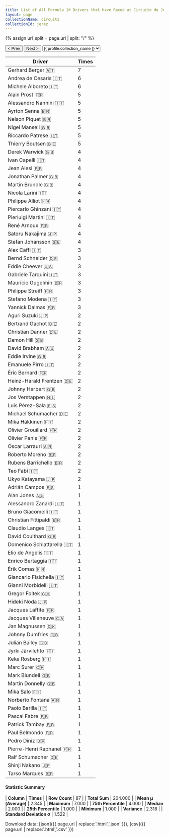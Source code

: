 ```yaml
---
title: List of All Formula 1® Drivers that Have Raced at Circuito de Jerez
layout: page
collectionName: circuits
collectionId: jerez
---
```


{% assign url_split = page.url | split: "/" %}
<div id="collection-navigation">
<button onclick="selector.options[selector.selectedIndex-1].value && (window.location = selector.options[selector.selectedIndex-1].value);">&lt; Prev</button>
<button onclick="selector.options[selector.selectedIndex+1].value && (window.location = selector.options[selector.selectedIndex+1].value);">Next &gt;</button>
<select id="selector" onchange="this.options[this.selectedIndex].value && (window.location = this.options[this.selectedIndex].value);">
  {% for collectionId in site.data[page.collectionName].refs %}
    {% if collectionId == page.collectionId %}
      {% assign selected = "selected" %}
    {% else %}
      {% assign selected = "" %}
    {% endif %}
    {% assign profile = site.data[page.collectionName][collectionId].profile %}
    <option value="/f1/{{ page.collectionName }}/{{ collectionId }}/{{ url_split[4] }}" {{ selected }}>{{ profile.collection_name }}</option>
  {% endfor %}
</select>
</div>

| Driver | Times |
|--|--|
| Gerhard Berger 🇦🇹 | 7 |
| Andrea de Cesaris 🇮🇹 | 6 |
| Michele Alboreto 🇮🇹 | 6 |
| Alain Prost 🇫🇷 | 5 |
| Alessandro Nannini 🇮🇹 | 5 |
| Ayrton Senna 🇧🇷 | 5 |
| Nelson Piquet 🇧🇷 | 5 |
| Nigel Mansell 🇬🇧 | 5 |
| Riccardo Patrese 🇮🇹 | 5 |
| Thierry Boutsen 🇧🇪 | 5 |
| Derek Warwick 🇬🇧 | 4 |
| Ivan Capelli 🇮🇹 | 4 |
| Jean Alesi 🇫🇷 | 4 |
| Jonathan Palmer 🇬🇧 | 4 |
| Martin Brundle 🇬🇧 | 4 |
| Nicola Larini 🇮🇹 | 4 |
| Philippe Alliot 🇫🇷 | 4 |
| Piercarlo Ghinzani 🇮🇹 | 4 |
| Pierluigi Martini 🇮🇹 | 4 |
| René Arnoux 🇫🇷 | 4 |
| Satoru Nakajima 🇯🇵 | 4 |
| Stefan Johansson 🇸🇪 | 4 |
| Alex Caffi 🇮🇹 | 3 |
| Bernd Schneider 🇩🇪 | 3 |
| Eddie Cheever 🇺🇸 | 3 |
| Gabriele Tarquini 🇮🇹 | 3 |
| Maurício Gugelmin 🇧🇷 | 3 |
| Philippe Streiff 🇫🇷 | 3 |
| Stefano Modena 🇮🇹 | 3 |
| Yannick Dalmas 🇫🇷 | 3 |
| Aguri Suzuki 🇯🇵 | 2 |
| Bertrand Gachot 🇧🇪 | 2 |
| Christian Danner 🇩🇪 | 2 |
| Damon Hill 🇬🇧 | 2 |
| David Brabham 🇦🇺 | 2 |
| Eddie Irvine 🇬🇧 | 2 |
| Emanuele Pirro 🇮🇹 | 2 |
| Éric Bernard 🇫🇷 | 2 |
| Heinz-Harald Frentzen 🇩🇪 | 2 |
| Johnny Herbert 🇬🇧 | 2 |
| Jos Verstappen 🇳🇱 | 2 |
| Luis Pérez-Sala 🇪🇸 | 2 |
| Michael Schumacher 🇩🇪 | 2 |
| Mika Häkkinen 🇫🇮 | 2 |
| Olivier Grouillard 🇫🇷 | 2 |
| Olivier Panis 🇫🇷 | 2 |
| Oscar Larrauri 🇦🇷 | 2 |
| Roberto Moreno 🇧🇷 | 2 |
| Rubens Barrichello 🇧🇷 | 2 |
| Teo Fabi 🇮🇹 | 2 |
| Ukyo Katayama 🇯🇵 | 2 |
| Adrián Campos 🇪🇸 | 1 |
| Alan Jones 🇦🇺 | 1 |
| Alessandro Zanardi 🇮🇹 | 1 |
| Bruno Giacomelli 🇮🇹 | 1 |
| Christian Fittipaldi 🇧🇷 | 1 |
| Claudio Langes 🇮🇹 | 1 |
| David Coulthard 🇬🇧 | 1 |
| Domenico Schiattarella 🇮🇹 | 1 |
| Elio de Angelis 🇮🇹 | 1 |
| Enrico Bertaggia 🇮🇹 | 1 |
| Érik Comas 🇫🇷 | 1 |
| Giancarlo Fisichella 🇮🇹 | 1 |
| Gianni Morbidelli 🇮🇹 | 1 |
| Gregor Foitek 🇨🇭 | 1 |
| Hideki Noda 🇯🇵 | 1 |
| Jacques Laffite 🇫🇷 | 1 |
| Jacques Villeneuve 🇨🇦 | 1 |
| Jan Magnussen 🇩🇰 | 1 |
| Johnny Dumfries 🇬🇧 | 1 |
| Julian Bailey 🇬🇧 | 1 |
| Jyrki Järvilehto 🇫🇮 | 1 |
| Keke Rosberg 🇫🇮 | 1 |
| Marc Surer 🇨🇭 | 1 |
| Mark Blundell 🇬🇧 | 1 |
| Martin Donnelly 🇬🇧 | 1 |
| Mika Salo 🇫🇮 | 1 |
| Norberto Fontana 🇦🇷 | 1 |
| Paolo Barilla 🇮🇹 | 1 |
| Pascal Fabre 🇫🇷 | 1 |
| Patrick Tambay 🇫🇷 | 1 |
| Paul Belmondo 🇫🇷 | 1 |
| Pedro Diniz 🇧🇷 | 1 |
| Pierre-Henri Raphanel 🇫🇷 | 1 |
| Ralf Schumacher 🇩🇪 | 1 |
| Shinji Nakano 🇯🇵 | 1 |
| Tarso Marques 🇧🇷 | 1 |

#### Statistic Summary

| **Column** | **Times** |
| **Row Count** | 87 |
| **Total Sum** | 204.000 |
| **Mean μ (Average)** | 2.345 |
| **Maximum** | 7.000 |
| **75th Percentile** | 4.000 |
| **Median** | 2.000 |
| **25th Percentile** | 1.000 |
| **Minimum** | 1.000 |
| **Variance** | 2.318 |
| **Standard Deviation σ** | 1.522 |

Download data: [json]({{ page.url | replace:'.html','.json' }}), [csv]({{ page.url | replace:'.html','.csv' }})
